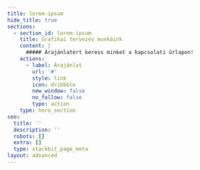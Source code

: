 ```yaml
---
title: lorem-ipsum
hide_title: true
sections:
  - section_id: lorem-ipsum
    title: Grafikai tervezés munkáink
    content: |
      ##### Árajánlatért keress minket a kapcsolati űrlapon!
    actions:
      - label: Árajánlat
        url: '#'
        style: link
        icon: dribbble
        new_window: false
        no_follow: false
        type: action
    type: hero_section
seo:
  title: ''
  description: ''
  robots: []
  extra: []
  type: stackbit_page_meta
layout: advanced
---
```

